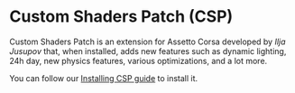 # Custom Shaders Patch (CSP)

> <Badge type="danger" text="Outdated"/> <Badge type="warning" text="Under Review"/>

Custom Shaders Patch is an extension for Assetto Corsa developed by *Ilja Jusupov* that, when installed, adds new features such as dynamic lighting, 24h day, new physics features, various optimizations, and a lot more.

You can follow our [Installing CSP guide](/guides/setup/installing-csp) to install it.
